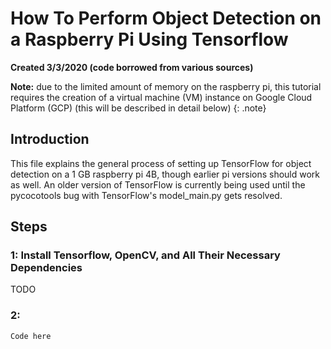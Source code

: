 How To Perform Object Detection on a Raspberry Pi Using Tensorflow 
==================================================================

**Created 3/3/2020 (code borrowed from various sources)**

**Note:** due to the limited amount of memory on the raspberry pi, this tutorial requires the creation of a virtual machine (VM) instance on Google Cloud Platform (GCP) (this will be described in detail below) {: .note}

## Introduction
This file explains the general process of setting up TensorFlow for object detection on a 1 GB raspberry pi 4B, though earlier pi versions should work as well. An older version of TensorFlow is currently being used until the pycocotools bug with TensorFlow's model_main.py gets resolved. 

## Steps
### 1: Install Tensorflow, OpenCV, and All Their Necessary Dependencies

TODO

### 2: 

```
Code here
```
